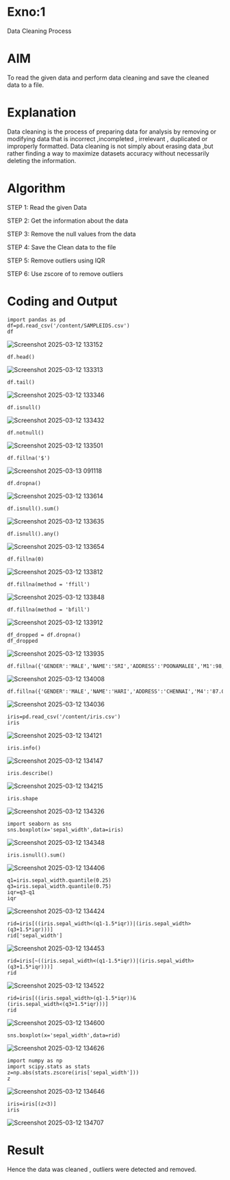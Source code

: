# Exno:1
Data Cleaning Process

# AIM
To read the given data and perform data cleaning and save the cleaned data to a file.

# Explanation
Data cleaning is the process of preparing data for analysis by removing or modifying data that is incorrect ,incompleted , irrelevant , duplicated or improperly formatted. Data cleaning is not simply about erasing data ,but rather finding a way to maximize datasets accuracy without necessarily deleting the information.

# Algorithm
STEP 1: Read the given Data

STEP 2: Get the information about the data

STEP 3: Remove the null values from the data

STEP 4: Save the Clean data to the file

STEP 5: Remove outliers using IQR

STEP 6: Use zscore of to remove outliers

# Coding and Output
```
import pandas as pd
df=pd.read_csv('/content/SAMPLEIDS.csv')
df
```
![Screenshot 2025-03-12 133152](https://github.com/user-attachments/assets/6589d151-4108-449a-858e-fc7fddd78672)

```
df.head()
```
![Screenshot 2025-03-12 133313](https://github.com/user-attachments/assets/08d7faed-3bbf-4a0b-8c31-3340b83ffbcb)

```
df.tail()
```
![Screenshot 2025-03-12 133346](https://github.com/user-attachments/assets/4b44512e-5da8-4bca-b35c-6da5afd68e02)

```
df.isnull()
```
![Screenshot 2025-03-12 133432](https://github.com/user-attachments/assets/b7b68d69-53ae-44de-a741-02a82f00c3e6)

```
df.notnull()
```
![Screenshot 2025-03-12 133501](https://github.com/user-attachments/assets/2b69732d-4b58-4b4c-9713-31e181577c6e)

```
df.fillna('$')
```
![Screenshot 2025-03-13 091118](https://github.com/user-attachments/assets/5344bb35-0c8d-4d6f-a601-a8fff34a0327)

```
df.dropna()
```
![Screenshot 2025-03-12 133614](https://github.com/user-attachments/assets/4e6a3ae8-3159-4769-a428-f67cf44f02bf)

```
df.isnull().sum()
```
![Screenshot 2025-03-12 133635](https://github.com/user-attachments/assets/fb438f27-e7f6-4e6b-870f-961f40875413)

```
df.isnull().any()
```
![Screenshot 2025-03-12 133654](https://github.com/user-attachments/assets/38f18d16-7b0b-48a1-93cc-60e780d81b78)

```
df.fillna(0)
```
![Screenshot 2025-03-12 133812](https://github.com/user-attachments/assets/c0cd7fd2-30dd-4b96-8d02-910611881389)

```
df.fillna(method = 'ffill')
```
![Screenshot 2025-03-12 133848](https://github.com/user-attachments/assets/41d33cea-3240-4091-95e5-6fa426063fe7)

```
df.fillna(method = 'bfill')
```
![Screenshot 2025-03-12 133912](https://github.com/user-attachments/assets/e5b5a099-abd6-47f0-ad39-d9b4d7137a5c)

```
df_dropped = df.dropna()
df_dropped
```
![Screenshot 2025-03-12 133935](https://github.com/user-attachments/assets/ba4e75f5-1023-44bf-8b87-8637ef7c2830)

```
df.fillna({'GENDER':'MALE','NAME':'SRI','ADDRESS':'POONAMALEE','M1':98,'M2':87,'M3':76,'M4':92,'TOTAL':305,'AVG':89.999999})
```
![Screenshot 2025-03-12 134008](https://github.com/user-attachments/assets/29a7fb13-be25-411c-b98d-ec1eac8a50d8)

```
df.fillna({'GENDER':'MALE','NAME':'HARI','ADDRESS':'CHENNAI','M4':'87.0'})
```
![Screenshot 2025-03-12 134036](https://github.com/user-attachments/assets/6ff695ab-abdf-42fa-8945-884d9984331d)

```
iris=pd.read_csv('/content/iris.csv')
iris
```
![Screenshot 2025-03-12 134121](https://github.com/user-attachments/assets/e7ea07f7-8a6d-4735-862a-b50f49ef49e1)

```
iris.info()
```
![Screenshot 2025-03-12 134147](https://github.com/user-attachments/assets/c955db79-bf3f-440e-8ff8-024dfeef2fb5)

```
iris.describe()
```
![Screenshot 2025-03-12 134215](https://github.com/user-attachments/assets/6c3ef03e-8665-42cb-9c01-69bcc0c2f5e8)

```
iris.shape
```
![Screenshot 2025-03-12 134326](https://github.com/user-attachments/assets/d8739150-b34d-4ffc-ba45-2262ed04d4cb)

```
import seaborn as sns
sns.boxplot(x='sepal_width',data=iris)
```
![Screenshot 2025-03-12 134348](https://github.com/user-attachments/assets/5fc80d4e-b21c-45d0-b868-04963133b3bb)

```
iris.isnull().sum()
```
![Screenshot 2025-03-12 134406](https://github.com/user-attachments/assets/e847a4c9-509d-4165-9c4c-14ffa8c62b78)

```
q1=iris.sepal_width.quantile(0.25)
q3=iris.sepal_width.quantile(0.75)
iqr=q3-q1
iqr
```
![Screenshot 2025-03-12 134424](https://github.com/user-attachments/assets/8ac2e7b8-3b1b-4f71-bad0-d1f771f889fd)

```
rid=iris[((iris.sepal_width<(q1-1.5*iqr))|(iris.sepal_width>(q3+1.5*iqr)))]
rid['sepal_width']
```
![Screenshot 2025-03-12 134453](https://github.com/user-attachments/assets/1dcebe50-2566-4c01-b5a6-49fb799b72af)

```
rid=iris[~((iris.sepal_width<(q1-1.5*iqr))|(iris.sepal_width>(q3+1.5*iqr)))]
rid
```
![Screenshot 2025-03-12 134522](https://github.com/user-attachments/assets/2c1fec7b-ed12-4dac-9f90-192beed502e2)

```
rid=iris[((iris.sepal_width>(q1-1.5*iqr))&(iris.sepal_width<(q3+1.5*iqr)))]
rid
```
![Screenshot 2025-03-12 134600](https://github.com/user-attachments/assets/5ca24360-69f5-44c8-a7d7-d28a3cd32638)

```
sns.boxplot(x='sepal_width',data=rid)
```
![Screenshot 2025-03-12 134626](https://github.com/user-attachments/assets/165d3642-895b-40e1-84bb-81b85610daa4)

```
import numpy as np
import scipy.stats as stats
z=np.abs(stats.zscore(iris['sepal_width']))
z
```
![Screenshot 2025-03-12 134646](https://github.com/user-attachments/assets/6d8f93ea-9c49-42dd-8875-f3827b0d7591)

```
iris=iris[(z<3)]
iris
```
![Screenshot 2025-03-12 134707](https://github.com/user-attachments/assets/7e49a52a-b6bd-44b1-a2c9-06defaf0557f)

# Result
 Hence the data was cleaned , outliers were detected and removed.
